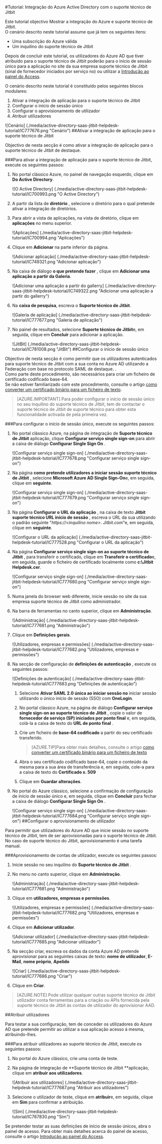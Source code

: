 <properties 
    pageTitle="Tutorial: Integração do Azure Active Directory com o suporte técnico de Jitbit | Microsoft Azure" 
    description="Saiba como utilizar o suporte técnico de Jitbit com o Azure Active Directory para permitir o início de sessão único, aprovisionamento automatizado e mais!" 
    services="active-directory" 
    authors="jeevansd"  
    documentationCenter="na" 
    manager="femila"/>
<tags 
    ms.service="active-directory" 
    ms.devlang="na" 
    ms.topic="article" 
    ms.tgt_pltfrm="na" 
    ms.workload="identity" 
    ms.date="09/29/2016" 
    ms.author="jeedes" />

#<a name="tutorial-azure-active-directory-integration-with-jitbit-helpdesk"></a>Tutorial: Integração do Azure Active Directory com o suporte técnico de Jitbit
  
Este tutorial objectivo Mostrar a integração do Azure e suporte técnico de Jitbit.  
O cenário descrito neste tutorial assume que já tem os seguintes itens:

-   Uma subscrição do Azure válida
-   Um inquilino do suporte técnico de Jitbit
  
Depois de concluir este tutorial, os utilizadores do Azure AD que tiver atribuído para o suporte técnico de Jitbit poderão para o início de sessão único para a aplicação no site da sua empresa suporte técnico de Jitbit (sinal de fornecedor iniciados por serviço no) ou utilizar a [Introdução ao painel do Access](active-directory-saas-access-panel-introduction.md).
  
O cenário descrito neste tutorial é constituído pelos seguintes blocos modulares:

1.  Ativar a integração de aplicação para o suporte técnico de Jitbit
2.  Configurar o início de sessão único
3.  Configurar o aprovisionamento de utilizador
4.  Atribuir utilizadores

![Cenário] (./media/active-directory-saas-jitbit-helpdesk-tutorial/IC777676.png "Cenário")
##<a name="enabling-the-application-integration-for-jitbit-helpdesk"></a>Ativar a integração de aplicação para o suporte técnico de Jitbit
  
Objectivo de nesta secção é como ativar a integração de aplicação para o suporte técnico de Jitbit de destaque.

###<a name="to-enable-the-application-integration-for-jitbit-helpdesk-perform-the-following-steps"></a>Para ativar a integração de aplicação para o suporte técnico de Jitbit, execute os seguintes passos:

1.  No portal clássico Azure, no painel de navegação esquerdo, clique em **Do Active Directory**.

    ![O Active Directory] (./media/active-directory-saas-jitbit-helpdesk-tutorial/IC700993.png "O Active Directory")

2.  A partir da lista de **diretório** , selecione o diretório para o qual pretende ativar a integração de diretórios.

3.  Para abrir a vista de aplicações, na vista de diretório, clique em **aplicações** no menu superior.

    ![Aplicações] (./media/active-directory-saas-jitbit-helpdesk-tutorial/IC700994.png "Aplicações")

4.  Clique em **Adicionar** na parte inferior da página.

    ![Adicionar aplicação] (./media/active-directory-saas-jitbit-helpdesk-tutorial/IC749321.png "Adicionar aplicação")

5.  Na caixa de diálogo **o que pretende fazer** , clique em **Adicionar uma aplicação a partir da Galeria**.

    ![Adicionar uma aplicação a partir do gallerry] (./media/active-directory-saas-jitbit-helpdesk-tutorial/IC749322.png "Adicionar uma aplicação a partir do gallerry")

6.  Na **caixa de pesquisa**, escreva o **Suporte técnico de Jitbit**.

    ![Galeria de aplicação] (./media/active-directory-saas-jitbit-helpdesk-tutorial/IC777677.png "Galeria de aplicação")

7.  No painel de resultados, selecione **Suporte técnico de Jitbit**e, em seguida, clique em **Concluir** para adicionar a aplicação.

    ![JitBit] (./media/active-directory-saas-jitbit-helpdesk-tutorial/IC781008.png "JitBit")
##<a name="configuring-single-sign-on"></a>Configurar o início de sessão único
  
Objectivo de nesta secção é como permitir que os utilizadores autenticados para suporte técnico de Jitbit com a sua conta no Azure AD utilizando a Federação com base no protocolo SAML de destaque. .  
Como parte deste procedimento, são necessários para criar um ficheiro de certificado codificado base-64.  
Se não estiver familiarizado com este procedimento, consulte o artigo [como converter um certificado binário para um ficheiro de texto](http://youtu.be/PlgrzUZ-Y1o).

>[AZURE.IMPORTANT] Para poder configurar o início de sessão único no seu inquilino do suporte técnico de Jitbit, tem de contactar o suporte técnico de Jitbit de suporte técnico para obter esta funcionalidade activada de pela primeira vez.

###<a name="to-configure-single-sign-on-perform-the-following-steps"></a>Para configurar o início de sessão único, execute os seguintes passos:

1.  No portal clássico Azure, na página de integração de **Suporte técnico de Jitbit** aplicação, clique **Configurar serviço single sign-on** para abrir a caixa de diálogo **Configurar Single Sign On** .

    ![Configurar serviço single sign-on] (./media/active-directory-saas-jitbit-helpdesk-tutorial/IC777678.png "Configurar serviço single sign-on")

2.  Na página **como pretende utilizadores a iniciar sessão suporte técnico de Jitbit** , selecione **Microsoft Azure AD Single Sign-On**e, em seguida, clique em **seguinte**.

    ![Configurar serviço single sign-on] (./media/active-directory-saas-jitbit-helpdesk-tutorial/IC777679.png "Configurar serviço single sign-on")

3.  Na página **Configurar o URL da aplicação** , na caixa de texto **Jitbit suporte técnico URL início de sessão** , escreva o URL da sua utilizando o padrão seguinte "*https://\<inquilino nome\>. Jitbit.com*"e, em seguida, clique em **seguinte**.

    ![Configurar o URL da aplicação] (./media/active-directory-saas-jitbit-helpdesk-tutorial/IC777528.png "Configurar o URL da aplicação")

4.  Na página **Configurar serviço single sign-on ao suporte técnico de Jitbit** , para transferir o certificado, clique em **Transferir o certificado**e, em seguida, guarde o ficheiro de certificado localmente como **c:\\Jitbit Helpdesk.cer**.

    ![Configurar serviço single sign-on] (./media/active-directory-saas-jitbit-helpdesk-tutorial/IC777680.png "Configurar serviço single sign-on")

5.  Numa janela do browser web diferente, inicie sessão no site da sua empresa suporte técnico de Jitbit como administrador.

6.  Na barra de ferramentas no canto superior, clique em **Administração**.

    ![Administração] (./media/active-directory-saas-jitbit-helpdesk-tutorial/IC777681.png "Administração")

7.  Clique em **Definições gerais**.

    ![Utilizadores, empresas e permissões] (./media/active-directory-saas-jitbit-helpdesk-tutorial/IC777682.png "Utilizadores, empresas e permissões")

8.  Na secção de configuração de **definições de autenticação** , execute os seguintes passos:

    ![Definições de autenticação] (./media/active-directory-saas-jitbit-helpdesk-tutorial/IC777683.png "Definições de autenticação")

    1.  Selecione **Ativar SAML 2.0 única ao iniciar sessão no** iniciar sessão utilizando o único início de sessão (SSO) com **OneLogin**.
    2.  No portal clássico Azure, na página de diálogo **Configurar serviço single sign-on ao suporte técnico de Jitbit** , copie o valor de **fornecedor de serviço (SP) iniciados por ponto final** e, em seguida, colá-la a caixa de texto do **URL de ponto final** .
    3.  Crie um ficheiro de **base-64 codificado** a partir do seu certificado transferido.
        
        >[AZURE.TIP]Para obter mais detalhes, consulte o artigo [como converter um certificado binário para um ficheiro de texto](http://youtu.be/PlgrzUZ-Y1o)

    4.  Abra o seu certificado codificado base-64, copie o conteúdo da mesma para a sua área de transferência e, em seguida, cole-a para a caixa de texto do **Certificado x. 509**
    5.  Clique em **Guardar alterações**.

9.  No portal do Azure clássico, selecione a confirmação de configuração de início de sessão único e, em seguida, clique em **Concluir** para fechar a caixa de diálogo **Configurar Single Sign On** .

    ![Configurar serviço single sign-on] (./media/active-directory-saas-jitbit-helpdesk-tutorial/IC777684.png "Configurar serviço single sign-on")
##<a name="configuring-user-provisioning"></a>Configurar o aprovisionamento de utilizador
  
Para permitir que utilizadores do Azure AD que inicie sessão no suporte técnico de Jitbit, tem de ser aprovisionadas para o suporte técnico de Jitbit.  
No caso de suporte técnico do Jitbit, aprovisionamento é uma tarefa manual.

###<a name="to-provision-a-user-accounts-perform-the-following-steps"></a>Aprovisionamento de contas de utilizador, execute os seguintes passos:

1.  Inicie sessão no seu inquilino do **Suporte técnico de Jitbit** .

2.  No menu no canto superior, clique em **Administração**.

    ![Administração] (./media/active-directory-saas-jitbit-helpdesk-tutorial/IC777681.png "Administração")

3.  Clique em **utilizadores, empresas e permissões**.

    ![Utilizadores, empresas e permissões] (./media/active-directory-saas-jitbit-helpdesk-tutorial/IC777682.png "Utilizadores, empresas e permissões")

4.  Clique em **Adicionar utilizador**.

    ![Adicionar utilizador] (./media/active-directory-saas-jitbit-helpdesk-tutorial/IC777685.png "Adicionar utilizador")

5.  Na secção criar, escreva os dados da conta Azure AD pretende aprovisionar para as seguintes caixas de texto: **nome de utilizador**, **E-Mail**, **nome próprio**, **Apelido**

    ![Criar] (./media/active-directory-saas-jitbit-helpdesk-tutorial/IC777686.png "Criar")

6.  Clique em **Criar**.

>[AZURE.NOTE] Pode utilizar qualquer outras suporte técnico de Jitbit utilizador conta ferramentas para a criação ou APIs fornecida pela suporte técnico de Jitbit às contas de utilizador do aprovisionar AAD.

##<a name="assigning-users"></a>Atribuir utilizadores
  
Para testar a sua configuração, tem de conceder os utilizadores do Azure AD que pretende permitir ao utilizar a sua aplicação acesso à mesma, atribuindo-lhes.

###<a name="to-assign-users-to-jitbit-helpdesk-perform-the-following-steps"></a>Para atribuir utilizadores ao suporte técnico de Jitbit, execute os seguintes passos:

1.  No portal do Azure clássico, crie uma conta de teste.

2.  Na página de integração de **Suporte técnico de Jitbit **aplicação, clique em **atribuir aos utilizadores**.

    ![Atribuir aos utilizadores] (./media/active-directory-saas-jitbit-helpdesk-tutorial/IC777687.png "Atribuir aos utilizadores")

3.  Selecione o utilizador de teste, clique em **atribuir**e, em seguida, clique em **Sim** para confirmar a atribuição.

    ![Sim] (./media/active-directory-saas-jitbit-helpdesk-tutorial/IC767830.png "Sim")
  
Se pretender testar as suas definições de início de sessão únicos, abra o painel de acesso. Para obter mais detalhes acerca do painel de acesso, consulte o artigo [Introdução ao painel do Access](active-directory-saas-access-panel-introduction.md).